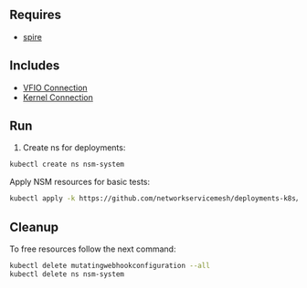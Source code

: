 ## Requires

- [spire](../spire)

## Includes

- [VFIO Connection](../use-cases/Vfio2Noop)
- [Kernel Connection](../use-cases/SriovKernel2Noop)

## Run

1. Create ns for deployments:
```bash
kubectl create ns nsm-system
```

Apply NSM resources for basic tests:
```bash
kubectl apply -k https://github.com/networkservicemesh/deployments-k8s/examples/sriov?ref=03c7f77fd2ad5b18c670ddcd784878480a032b78
```

## Cleanup

To free resources follow the next command:
```bash
kubectl delete mutatingwebhookconfiguration --all
kubectl delete ns nsm-system
```

